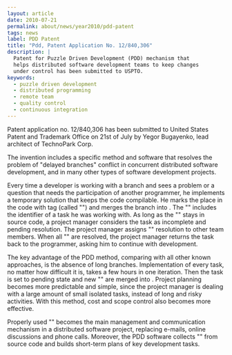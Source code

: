 ```yaml
---
layout: article
date: 2010-07-21
permalink: about/news/year2010/pdd-patent
tags: news
label: PDD Patent
title: "Pdd, Patent Application No. 12/840,306"
description: |
  Patent for Puzzle Driven Development (PDD) mechanism that
  helps distributed software development teams to keep changes
  under control has been submitted to USPTO.
keywords:
  - puzzle driven development
  - distributed programming
  - remote team
  - quality control
  - continuous integration
---
```


Patent application no. 12/840,306 has been submitted to United States Patent and Trademark Office on
21st of July by Yegor Bugayenko, lead architect of TechnoPark Corp.

The invention includes a specific method and software that resolves the problem of "delayed
branches" conflict in concurrent distributed software development, and in many other types of
software development projects.

Every time a developer is working with a branch and sees a problem or a question that needs the
participation of another programmer, he implements a temporary solution that keeps the code
compilable. He marks the place in the code with tag (called "") and merges the branch into . The ""
includes the identifier of a task he was working with. As long as the "" stays in source code, a
project manager considers the task as incomplete and pending resolution. The project manager assigns
"" resolution to other team members. When all "" are resolved, the project manager returns the task
back to the programmer, asking him to continue with development.

The key advantage of the PDD method, comparing with all other known approaches, is the absence of
long branches. Implementation of every task, no matter how difficult it is, takes a few hours in one
iteration. Then the task is set to pending state and new "" are merged into . Project planning
becomes more predictable and simple, since the project manager is dealing with a large amount of
small isolated tasks, instead of long and risky activities. With this method, cost and scope control
also becomes more effective.

Properly used "" becomes the main management and communication mechanism in a distributed software
project, replacing e-mails, online discussions and phone calls. Moreover, the PDD software collects
"" from source code and builds short-term plans of key development tasks.
